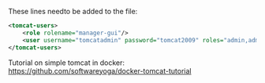 
These lines needto be added to the  file:

```xml
<tomcat-users>
    <role rolename="manager-gui"/>
    <user username="tomcatadmin" password="tomcat2009" roles="admin,admin-gui,manager-gui"/>
</tomcat-users>
```

Tutorial on simple tomcat in docker:
https://github.com/softwareyoga/docker-tomcat-tutorial
